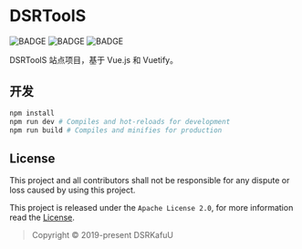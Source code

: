 # DSRToolS

![BADGE](https://img.shields.io/github/workflow/status/dsrkafuu/dsr-tools/build?style=flat-square)
![BADGE](https://img.shields.io/github/languages/top/dsrkafuu/dsr-tools?style=flat-square)
![BADGE](https://img.shields.io/github/license/dsrkafuu/dsr-tools?style=flat-square)

DSRToolS 站点项目，基于 Vue.js 和 Vuetify。

## 开发

```bash
npm install
npm run dev # Compiles and hot-reloads for development
npm run build # Compiles and minifies for production
```

## License

This project and all contributors shall not be responsible for any dispute or loss caused by using this project.

This project is released under the `Apache License 2.0`, for more information read the [License](https://github.com/amzrk2/dsr-tools/blob/master/LICENSE).

> Copyright © 2019-present DSRKafuU
